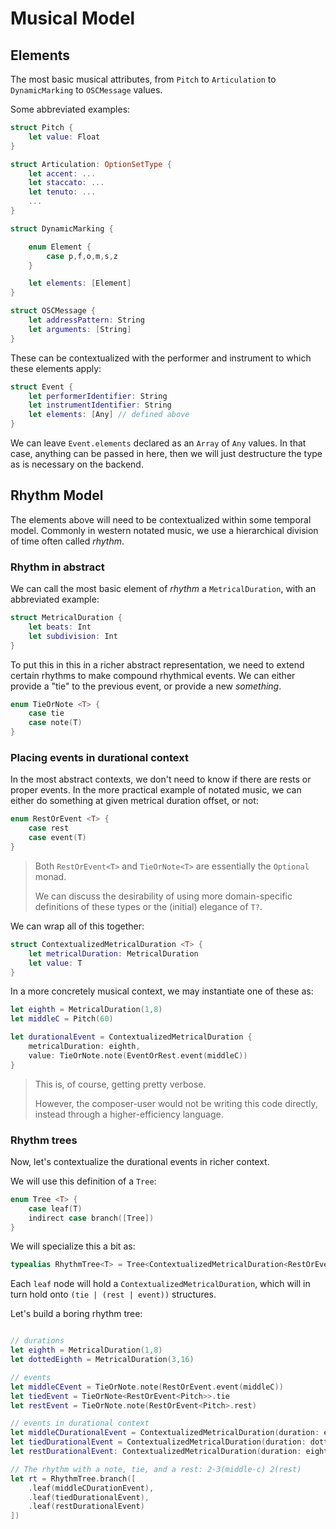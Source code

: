# Musical Model

## Elements

The most basic musical attributes, from `Pitch` to `Articulation` to `DynamicMarking` to `OSCMessage` values.

Some abbreviated examples:

```Swift
struct Pitch {
    let value: Float
}

struct Articulation: OptionSetType {
    let accent: ...
    let staccato: ...
    let tenuto: ...
    ...
}

struct DynamicMarking {

    enum Element {
        case p,f,o,m,s,z
    }

    let elements: [Element]
}

struct OSCMessage {
    let addressPattern: String
    let arguments: [String]
}
```

These can be contextualized with the performer and instrument to which these elements apply:

```Swift
struct Event {
    let performerIdentifier: String
    let instrumentIdentifier: String
    let elements: [Any] // defined above
}
```

We can leave `Event.elements` declared as an `Array` of `Any` values. In that case, anything can be passed in here, then we will just destructure the type as is necessary on the backend.

## Rhythm Model

The elements above will need to be contextualized within some temporal model. Commonly in western notated music, we use a hierarchical division of time often called _rhythm_.

### Rhythm in abstract

We can call the most basic element of _rhythm_ a `MetricalDuration`, with an abbreviated example:

```Swift
struct MetricalDuration {
    let beats: Int
    let subdivision: Int
}
```

To put this in this in a richer abstract representation, we need to extend certain rhythms to make compound rhythmical events. We can either provide a "tie" to the previous event, or provide a new _something_.

```Swift
enum TieOrNote <T> {
    case tie
    case note(T)
}
```

### Placing events in durational context

In the most abstract contexts, we don't need to know if there are rests or proper events. In the more practical example of notated music, we can either do something at given metrical duration offset, or not:

```Swift
enum RestOrEvent <T> {
    case rest
    case event(T)
}
```

> Both `RestOrEvent<T>` and `TieOrNote<T>` are essentially the `Optional` monad. 
>
> We can discuss the desirability of using more domain-specific definitions of these types or the (initial) elegance of `T?`.

We can wrap all of this together:

```Swift
struct ContextualizedMetricalDuration <T> {
    let metricalDuration: MetricalDuration
    let value: T
}
```

In a more concretely musical context, we may instantiate one of these as:

```Swift
let eighth = MetricalDuration(1,8)
let middleC = Pitch(60)

let durationalEvent = ContextualizedMetricalDuration {
    metricalDuration: eighth,
    value: TieOrNote.note(EventOrRest.event(middleC))
}
```

> This is, of course, getting pretty verbose. 
>
> However, the composer-user would not be writing this code directly, instead through a higher-efficiency language.

### Rhythm trees

Now, let's contextualize the durational events in richer context.

We will use this definition of a `Tree`:

```Swift
enum Tree <T> {
    case leaf(T)
    indirect case branch([Tree])
}
```

We will specialize this a bit as:

```Swift
typealias RhythmTree<T> = Tree<ContextualizedMetricalDuration<RestOrEvent<T>>
```

Each `leaf` node will hold a `ContextualizedMetricalDuration`, which will in turn hold onto `(tie | (rest | event))` structures.

Let's build a boring rhythm tree:

```Swift

// durations
let eighth = MetricalDuration(1,8)
let dottedEighth = MetricalDuration(3,16)

// events
let middleCEvent = TieOrNote.note(RestOrEvent.event(middleC))
let tiedEvent = TieOrNote<RestOrEvent<Pitch>>.tie
let restEvent = TieOrNote.note(RestOrEvent<Pitch>.rest)

// events in durational context
let middleCDurationalEvent = ContextualizedMetricalDuration(duration: eighth, value: middleCEvent)
let tiedDurationalEvent = ContextualizedMetricalDuration(duration: dottedEighth, value: tiedEvent)
let restDurationalEvent: ContextualizedMetricalDuration(duration: eighth, value: restEvent)

// The rhythm with a note, tie, and a rest: 2-3(middle-c) 2(rest)
let rt = RhythmTree.branch([
    .leaf(middleCDurationEvent),
    .leaf(tiedDurationalEvent),
    .leaf(restDurationalEvent)
])
```
